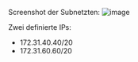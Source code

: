 Screenshot der Subnetzten:
![image](https://github.com/user-attachments/assets/485ec02d-70eb-4627-a711-7602e74e7560)

Zwei definierte IPs:
- 172.31.40.40/20
- 172.31.60.60/20
